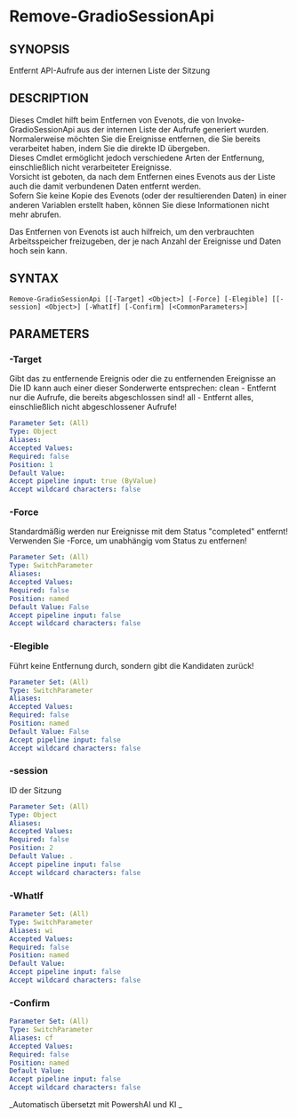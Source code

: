 ﻿---
external help file: powershai-help.xml
schema: 2.0.0
powershai: true
---

# Remove-GradioSessionApi

## SYNOPSIS <!--!= @#Synop !-->
Entfernt API-Aufrufe aus der internen Liste der Sitzung

## DESCRIPTION <!--!= @#Desc !-->
Dieses Cmdlet hilft beim Entfernen von Evenots, die von Invoke-GradioSessionApi aus der internen Liste der Aufrufe generiert wurden. 
Normalerweise möchten Sie die Ereignisse entfernen, die Sie bereits verarbeitet haben, indem Sie die direkte ID übergeben.  
Dieses Cmdlet ermöglicht jedoch verschiedene Arten der Entfernung, einschließlich nicht verarbeiteter Ereignisse.  
Vorsicht ist geboten, da nach dem Entfernen eines Evenots aus der Liste auch die damit verbundenen Daten entfernt werden.  
Sofern Sie keine Kopie des Evenots (oder der resultierenden Daten) in einer anderen Variablen erstellt haben, können Sie diese Informationen nicht mehr abrufen.  

Das Entfernen von Evenots ist auch hilfreich, um den verbrauchten Arbeitsspeicher freizugeben, der je nach Anzahl der Ereignisse und Daten hoch sein kann.

## SYNTAX <!--!= @#Syntax !-->

```
Remove-GradioSessionApi [[-Target] <Object>] [-Force] [-Elegible] [[-session] <Object>] [-WhatIf] [-Confirm] [<CommonParameters>]
```

## PARAMETERS <!--!= @#Params !-->

### -Target
Gibt das zu entfernende Ereignis oder die zu entfernenden Ereignisse an
Die ID kann auch einer dieser Sonderwerte entsprechen:
	clean 	- Entfernt nur die Aufrufe, die bereits abgeschlossen sind!
  all 	- Entfernt alles, einschließlich nicht abgeschlossener Aufrufe!

```yml
Parameter Set: (All)
Type: Object
Aliases: 
Accepted Values: 
Required: false
Position: 1
Default Value: 
Accept pipeline input: true (ByValue)
Accept wildcard characters: false
```

### -Force
Standardmäßig werden nur Ereignisse mit dem Status "completed" entfernt!
Verwenden Sie -Force, um unabhängig vom Status zu entfernen!

```yml
Parameter Set: (All)
Type: SwitchParameter
Aliases: 
Accepted Values: 
Required: false
Position: named
Default Value: False
Accept pipeline input: false
Accept wildcard characters: false
```

### -Elegible
Führt keine Entfernung durch, sondern gibt die Kandidaten zurück!

```yml
Parameter Set: (All)
Type: SwitchParameter
Aliases: 
Accepted Values: 
Required: false
Position: named
Default Value: False
Accept pipeline input: false
Accept wildcard characters: false
```

### -session
ID der Sitzung

```yml
Parameter Set: (All)
Type: Object
Aliases: 
Accepted Values: 
Required: false
Position: 2
Default Value: .
Accept pipeline input: false
Accept wildcard characters: false
```

### -WhatIf

```yml
Parameter Set: (All)
Type: SwitchParameter
Aliases: wi
Accepted Values: 
Required: false
Position: named
Default Value: 
Accept pipeline input: false
Accept wildcard characters: false
```

### -Confirm

```yml
Parameter Set: (All)
Type: SwitchParameter
Aliases: cf
Accepted Values: 
Required: false
Position: named
Default Value: 
Accept pipeline input: false
Accept wildcard characters: false
```




<!--PowershaiAiDocBlockStart-->
_Automatisch übersetzt mit PowershAI und KI 
_
<!--PowershaiAiDocBlockEnd-->
